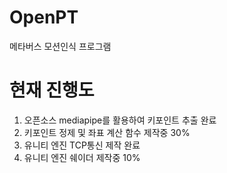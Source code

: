 # OpenPT
메타버스 모션인식 프로그램 

# 현재 진행도
1. 오픈소스 mediapipe를 활용하여 키포인트 추출 완료 
2. 키포인트 정제 및 좌표 계산 함수 제작중 30%
3. 유니티 엔진 TCP통신 제작 완료 
4. 유니티 엔진 쉐이더 제작중 10% 
